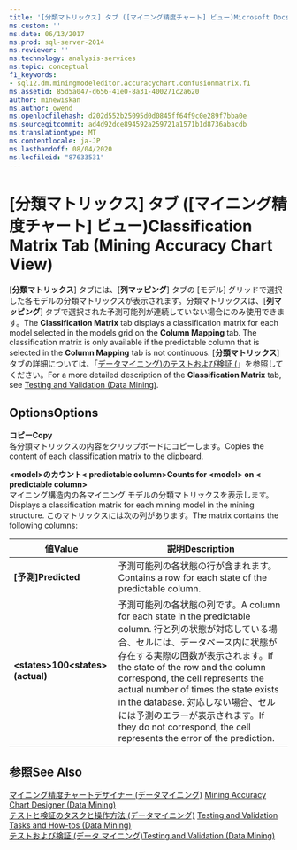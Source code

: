 ```yaml
---
title: '[分類マトリックス] タブ ([マイニング精度チャート] ビュー)Microsoft Docs'
ms.custom: ''
ms.date: 06/13/2017
ms.prod: sql-server-2014
ms.reviewer: ''
ms.technology: analysis-services
ms.topic: conceptual
f1_keywords:
- sql12.dm.miningmodeleditor.accuracychart.confusionmatrix.f1
ms.assetid: 85d5a047-d656-41e0-8a31-400271c2a620
author: minewiskan
ms.author: owend
ms.openlocfilehash: d202d552b25095d0d0845ff64f9c0e289f7bba0e
ms.sourcegitcommit: ad4d92dce894592a259721a1571b1d8736abacdb
ms.translationtype: MT
ms.contentlocale: ja-JP
ms.lasthandoff: 08/04/2020
ms.locfileid: "87633531"
---
```

# <a name="classification-matrix-tab-mining-accuracy-chart-view"></a><span data-ttu-id="afa78-102">[分類マトリックス] タブ ([マイニング精度チャート] ビュー)</span><span class="sxs-lookup"><span data-stu-id="afa78-102">Classification Matrix Tab (Mining Accuracy Chart View)</span></span>
  <span data-ttu-id="afa78-103">[**分類マトリックス**] タブには、[**列マッピング**] タブの [モデル] グリッドで選択した各モデルの分類マトリックスが表示されます。分類マトリックスは、[**列マッピング**] タブで選択された予測可能列が連続していない場合にのみ使用できます。</span><span class="sxs-lookup"><span data-stu-id="afa78-103">The **Classification Matrix** tab displays a classification matrix for each model selected in the models grid on the **Column Mapping** tab. The classification matrix is only available if the predictable column that is selected in the **Column Mapping** tab is not continuous.</span></span> <span data-ttu-id="afa78-104">[**分類マトリックス**] タブの詳細については、「[データマイニング&#41;のテストおよび検証 &#40;](data-mining/testing-and-validation-data-mining.md)」を参照してください。</span><span class="sxs-lookup"><span data-stu-id="afa78-104">For a more detailed description of the **Classification Matrix** tab, see [Testing and Validation &#40;Data Mining&#41;](data-mining/testing-and-validation-data-mining.md).</span></span>  
  
## <a name="options"></a><span data-ttu-id="afa78-105">Options</span><span class="sxs-lookup"><span data-stu-id="afa78-105">Options</span></span>  
 <span data-ttu-id="afa78-106">**コピー**</span><span class="sxs-lookup"><span data-stu-id="afa78-106">**Copy**</span></span>  
 <span data-ttu-id="afa78-107">各分類マトリックスの内容をクリップボードにコピーします。</span><span class="sxs-lookup"><span data-stu-id="afa78-107">Copies the content of each classification matrix to the clipboard.</span></span>  
  
 <span data-ttu-id="afa78-108">**\<model>のカウント\< predictable column>**</span><span class="sxs-lookup"><span data-stu-id="afa78-108">**Counts for \<model> on \< predictable column>**</span></span>  
 <span data-ttu-id="afa78-109">マイニング構造内の各マイニング モデルの分類マトリックスを表示します。</span><span class="sxs-lookup"><span data-stu-id="afa78-109">Displays a classification matrix for each mining model in the mining structure.</span></span> <span data-ttu-id="afa78-110">このマトリックスには次の列があります。</span><span class="sxs-lookup"><span data-stu-id="afa78-110">The matrix contains the following columns:</span></span>  
  
|<span data-ttu-id="afa78-111">値</span><span class="sxs-lookup"><span data-stu-id="afa78-111">Value</span></span>|<span data-ttu-id="afa78-112">説明</span><span class="sxs-lookup"><span data-stu-id="afa78-112">Description</span></span>|  
|-----------|-----------------|  
|<span data-ttu-id="afa78-113">**[予測]**</span><span class="sxs-lookup"><span data-stu-id="afa78-113">**Predicted**</span></span>|<span data-ttu-id="afa78-114">予測可能列の各状態の行が含まれます。</span><span class="sxs-lookup"><span data-stu-id="afa78-114">Contains a row for each state of the predictable column.</span></span>|  
|<span data-ttu-id="afa78-115">**\<states>100**</span><span class="sxs-lookup"><span data-stu-id="afa78-115">**\<states> (actual)**</span></span>|<span data-ttu-id="afa78-116">予測可能列の各状態の列です。</span><span class="sxs-lookup"><span data-stu-id="afa78-116">A column for each state in the predictable column.</span></span> <span data-ttu-id="afa78-117">行と列の状態が対応している場合、セルには、データベース内に状態が存在する実際の回数が表示されます。</span><span class="sxs-lookup"><span data-stu-id="afa78-117">If the state of the row and the column correspond, the cell represents the actual number of times the state exists in the database.</span></span> <span data-ttu-id="afa78-118">対応しない場合、セルには予測のエラーが表示されます。</span><span class="sxs-lookup"><span data-stu-id="afa78-118">If they do not correspond, the cell represents the error of the prediction.</span></span>|  
  
## <a name="see-also"></a><span data-ttu-id="afa78-119">参照</span><span class="sxs-lookup"><span data-stu-id="afa78-119">See Also</span></span>  
 <span data-ttu-id="afa78-120">[マイニング精度チャートデザイナー &#40;データマイニング&#41;](mining-accuracy-chart-designer-data-mining.md) </span><span class="sxs-lookup"><span data-stu-id="afa78-120">[Mining Accuracy Chart Designer &#40;Data Mining&#41;](mining-accuracy-chart-designer-data-mining.md) </span></span>  
 <span data-ttu-id="afa78-121">[テストと検証のタスクと操作方法 &#40;データマイニング&#41;](data-mining/testing-and-validation-tasks-and-how-tos-data-mining.md) </span><span class="sxs-lookup"><span data-stu-id="afa78-121">[Testing and Validation Tasks and How-tos &#40;Data Mining&#41;](data-mining/testing-and-validation-tasks-and-how-tos-data-mining.md) </span></span>  
 [<span data-ttu-id="afa78-122">テストおよび検証 &#40;データ マイニング&#41;</span><span class="sxs-lookup"><span data-stu-id="afa78-122">Testing and Validation &#40;Data Mining&#41;</span></span>](data-mining/testing-and-validation-data-mining.md)  
  
  
